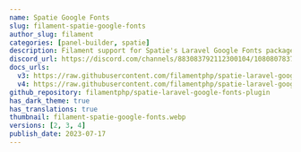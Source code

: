 ```yaml
---
name: Spatie Google Fonts
slug: filament-spatie-google-fonts
author_slug: filament
categories: [panel-builder, spatie]
description: Filament support for Spatie's Laravel Google Fonts package.
discord_url: https://discord.com/channels/883083792112300104/1080807837833384017
docs_urls:
  v3: https://raw.githubusercontent.com/filamentphp/spatie-laravel-google-fonts-plugin/3.x/README.md
  v4: https://raw.githubusercontent.com/filamentphp/spatie-laravel-google-fonts-plugin/4.x/README.md
github_repository: filamentphp/spatie-laravel-google-fonts-plugin
has_dark_theme: true
has_translations: true
thumbnail: filament-spatie-google-fonts.webp
versions: [2, 3, 4]
publish_date: 2023-07-17
---
```

